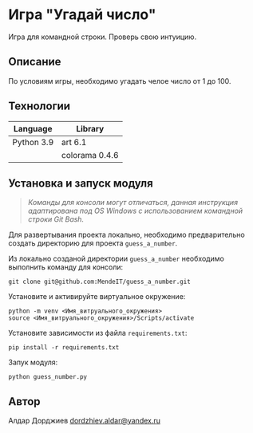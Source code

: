 # Игра "Угадай число"
Игра для командной строки.
Проверь свою интуицию.

## Описание
По условиям игры, необходимо угадать челое число от 1 до 100.

## Технологии
|Language|Library|
|--------|---------|
|Python 3.9 |art 6.1|
||colorama 0.4.6|

## Установка и запуск модуля
> _Команды для консоли могут отличаться, данная инструкция адаптирована под OS Windows с использованием командной строки Git Bash._

Для развертывания проекта локально, необходимо предварительно создать директорию для проекта ```guess_a_number```.

Из локально созданой директории ```guess_a_number``` необходимо выполнить команду для консоли:
```
git clone git@github.com:MendeIT/guess_a_number.git
```
Установите и активируйте виртуальное окружение:
```
python -m venv <Имя_витруального_окружения>
source <Имя_витруального_окружения>/Scripts/activate
``` 
Установите зависимости из файла ```requirements.txt```:
```
pip install -r requirements.txt
``` 
Запук модуля:
```
python guess_number.py
```

## Автор

Алдар Дорджиев
dordzhiev.aldar@yandex.ru